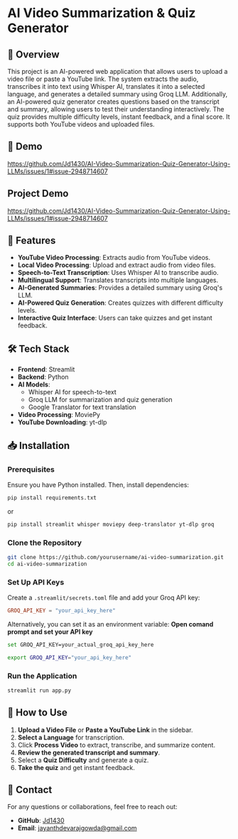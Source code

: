 # AI Video Summarization & Quiz Generator

## 📌 Overview
This project is an AI-powered web application that allows users to upload a video file or paste a YouTube link. The system extracts the audio, transcribes it into text using Whisper AI, translates it into a selected language, and generates a detailed summary using Groq LLM. Additionally, an AI-powered quiz generator creates questions based on the transcript and summary, allowing users to test their understanding interactively. The quiz provides multiple difficulty levels, instant feedback, and a final score. It supports both YouTube videos and uploaded files.

## 📌 Demo
https://github.com/Jd1430/AI-Video-Summarization-Quiz-Generator-Using-LLMs/issues/1#issue-2948714607

## Project Demo
https://github.com/Jd1430/AI-Video-Summarization-Quiz-Generator-Using-LLMs/issues/1#issue-2948714607

## 🚀 Features
- **YouTube Video Processing**: Extracts audio from YouTube videos.
- **Local Video Processing**: Upload and extract audio from video files.
- **Speech-to-Text Transcription**: Uses Whisper AI to transcribe audio.
- **Multilingual Support**: Translates transcripts into multiple languages.
- **AI-Generated Summaries**: Provides a detailed summary using Groq's LLM.
- **AI-Powered Quiz Generation**: Creates quizzes with different difficulty levels.
- **Interactive Quiz Interface**: Users can take quizzes and get instant feedback.

## 🛠️ Tech Stack
- **Frontend**: Streamlit
- **Backend**: Python
- **AI Models**:
  - Whisper AI for speech-to-text
  - Groq LLM for summarization and quiz generation
  - Google Translator for text translation
- **Video Processing**: MoviePy
- **YouTube Downloading**: yt-dlp

## 📥 Installation
### Prerequisites
Ensure you have Python installed. Then, install dependencies:
```bash
pip install requirements.txt
```
or
```bash
pip install streamlit whisper moviepy deep-translator yt-dlp groq
```

### Clone the Repository
```bash
git clone https://github.com/yourusername/ai-video-summarization.git
cd ai-video-summarization
```

### Set Up API Keys
Create a `.streamlit/secrets.toml` file and add your Groq API key:
```toml
GROQ_API_KEY = "your_api_key_here"
```

Alternatively, you can set it as an environment variable:
 **Open comand prompt and set your API key**
```bash
set GROQ_API_KEY=your_actual_groq_api_key_here
```
```bash
export GROQ_API_KEY="your_api_key_here"
```

### Run the Application
```bash
streamlit run app.py
```

## 🎥 How to Use
1. **Upload a Video File** or **Paste a YouTube Link** in the sidebar.
2. **Select a Language** for transcription.
3. Click **Process Video** to extract, transcribe, and summarize content.
4. **Review the generated transcript and summary**.
5. Select a **Quiz Difficulty** and generate a quiz.
6. **Take the quiz** and get instant feedback.



## 🔗 Contact
For any questions or collaborations, feel free to reach out:
- **GitHub**: [Jd1430](https://github.com/Jd1430)
- **Email**: jayanthdevarajgowda@gmail.com

